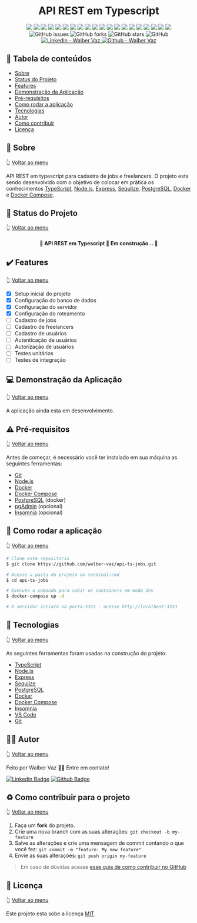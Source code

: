 <div align="center">
  <h1>API REST em Typescript</h1>
  <img src="https://img.shields.io/badge/author-Walber%20Vaz-blue?style=rounded" />
  <img src="https://img.shields.io/badge/-TypeScript-blue?style=rounded&logo=TypeScript&logoColor=white" />
  <img src="https://img.shields.io/badge/-Node.js-green?style=rounded&logo=Node.js&logoColor=white" />
  <img src="https://img.shields.io/badge/-Express-black?style=rounded&logo=Express&logoColor=white" />
  <img src="https://img.shields.io/badge/-Sequelize-blue?style=rounded&logo=Sequelize&logoColor=white" />
  <img src="https://img.shields.io/badge/-PostgreSQL-blue?style=rounded&logo=PostgreSQL&logoColor=white" />
  <img src="https://img.shields.io/badge/-Docker-blue?style=rounded&logo=Docker&logoColor=white" />
  <img src="https://img.shields.io/badge/-Docker%20Compose-blue?style=rounded&logo=Docker&logoColor=white" />
  <img src="https://img.shields.io/badge/-Insomnia-purple?style=rounded&logo=Insomnia&logoColor=white" />
  <img src="https://img.shields.io/badge/-Jest-red?style=rounded&logo=Jest&logoColor=white" />
  <img src="https://img.shields.io/badge/-JWT-black?style=rounded&logo=JSON%20Web%20Tokens&logoColor=white" />
  <img src="https://img.shields.io/badge/-Bcrypt-black?style=rounded&logo=Bcrypt&logoColor=white" />
  <img src="https://img.shields.io/badge/-Swagger-black?style=rounded&logo=Swagger&logoColor=white" />
  <img src="https://img.shields.io/badge/-ESLint-black?style=rounded&logo=ESLint&logoColor=white" />
  <img src="https://img.shields.io/badge/-Prettier-black?style=rounded&logo=Prettier&logoColor=white" />
  <img src="https://img.shields.io/badge/-EditorConfig-black?style=rounded&logo=EditorConfig&logoColor=white" />
  <img src="https://img.shields.io/badge/-Git-black?style=rounded&logo=Git&logoColor=white" />
  <img src="https://img.shields.io/badge/-GitHub-black?style=rounded&logo=GitHub&logoColor=white" />
  <img src="https://img.shields.io/badge/-VSCode-blue?style=rounded&logo=Visual%20Studio%20Code&logoColor=white" />
  <img src="https://img.shields.io/badge/-Linux-black?style=rounded&logo=Linux&logoColor=white" />
  <!-- issues -->
  <img alt="GitHub issues" src="https://img.shields.io/github/issues/walber-vaz/api-rest-typescript?style=rounded">
  <!-- forks -->
  <img alt="GitHub forks" src="https://img.shields.io/github/forks/walber-vaz/api-rest-typescript?style=rounded">
  <!-- stars -->
  <img alt="GitHub stars" src="https://img.shields.io/github/stars/walber-vaz/api-rest-typescript?style=rounded">
  <!-- license -->
  <img alt="GitHub" src="https://img.shields.io/github/license/walber-vaz/api-rest-typescript?style=rounded">
  <!-- linkedin -->
  <a href="https://www.linkedin.com/in/walber-vaz/" target="_blank">
    <img alt="Linkedin - Walber Vaz" src="https://img.shields.io/badge/Linkedin--%23F8952D?style=rounded&logo=linkedin">
  </a>
  <!-- github -->
  <a href="https://github.com/walber-vaz" target="_blank">
    <img alt="Github - Walber Vaz" src="https://img.shields.io/badge/Github--%23F8952D?style=rounded&logo=github">
  </a>
</div>

<a id="tabela-de-conteúdos"></a>

## :pushpin: Tabela de conteúdos

<!--ts-->
* [Sobre](#Sobre)
* [Status do Projeto](#status-do-projeto)
* [Features](#features)
* [Demonstração da Aplicação](#demonstração-da-aplicação)
* [Pré-requisitos](#pré-requisitos)
* [Como rodar a aplicação](#como-rodar-a-aplicação)
* [Tecnologias](#tecnologias)
* [Autor](#autor)
* [Como contribuir](#como-contribuir)
* [Licença](#licença)
<!--te-->

<a id="Sobre"></a>

## :bookmark: Sobre

<!-- volta para menu -->
:point_up_2: <a href="#tabela-de-conteúdos">Voltar ao menu</a>

API REST em typescript para cadastra de jobs e freelancers. O projeto esta sendo desenvolvido com o objetivo de colocar em prática os conhecimentos [TypeScript](https://www.typescriptlang.org/), [Node.js](https://nodejs.org/en/), [Express](https://expressjs.com/pt-br/), [Sequlize](https://sequelize.org/), [PostgreSQL](https://www.postgresql.org/), [Docker](https://www.docker.com/) e [Docker Compose](https://docs.docker.com/compose/).

<a id="status-do-projeto"></a>

## :construction_worker: Status do Projeto

:point_up_2: <a href="#tabela-de-conteúdos">Voltar ao menu</a>

<h4 align="center">
  🚧  API REST em Typescript 🚀 Em construção...  🚧
</h4>

<a id="features"></a>

## :heavy_check_mark: Features

:point_up_2: <a href="#tabela-de-conteúdos">Voltar ao menu</a>

* [x] Setup inicial do projeto
* [x] Configuração do banco de dados
* [x] Configuração do servidor
* [x] Configuração do roteamento
* [ ] Cadastro de jobs
* [ ] Cadastro de freelancers
* [ ] Cadastro de usuários
* [ ] Autenticação de usuários
* [ ] Autorização de usuários
* [ ] Testes unitários
* [ ] Testes de integração

<a id="demonstração-da-aplicação"></a>

## :computer: Demonstração da Aplicação

:point_up_2: <a href="#tabela-de-conteúdos">Voltar ao menu</a>

A aplicação ainda esta em desenvolvimento.

<a id="pré-requisitos"></a>

## :warning: Pré-requisitos

:point_up_2: <a href="#tabela-de-conteúdos">Voltar ao menu</a>

Antes de começar, é necessário você ter instalado em sua máquina as seguintes ferramentas:

* [Git](https://git-scm.com)
* [Node.js](https://nodejs.org/en/)
* [Docker](https://www.docker.com/)
* [Docker Compose](https://docs.docker.com/compose/)
* [PostgreSQL](https://www.postgresql.org/) (docker)
* [pgAdmin](https://www.pgadmin.org/) (opcional)
* [Insomnia](https://insomnia.rest/) (opcional)

<a id="como-rodar-a-aplicação"></a>

## :rocket: Como rodar a aplicação

:point_up_2: <a href="#tabela-de-conteúdos">Voltar ao menu</a>

```bash
# Clone este repositório
$ git clone https://github.com/walber-vaz/api-ts-jobs.git

# Acesse a pasta do projeto no terminal/cmd
$ cd api-ts-jobs

# Execute o comando para subir os containers em modo dev
$ docker-compose up -d

# O servidor inciará na porta:3333 - acesse http://localhost:3333
```

<a id="rodando-a-aplicação-web"></a>

## :hammer: Tecnologias

:point_up_2: <a href="#tabela-de-conteúdos">Voltar ao menu</a>

As seguintes ferramentas foram usadas na construção do projeto:

* [TypeScript](https://www.typescriptlang.org/)
* [Node.js](https://nodejs.org/en/)
* [Express](https://expressjs.com/pt-br/)
* [Sequlize](https://sequelize.org/)
* [PostgreSQL](https://www.postgresql.org/)
* [Docker](https://www.docker.com/)
* [Docker Compose](https://docs.docker.com/compose/)
* [Insomnia](https://insomnia.rest/)
* [VS Code](https://code.visualstudio.com/)
* [Git](https://git-scm.com/)

<a id="tecnologias"></a>

## :woman_technologist: Autor

:point_up_2: <a href="#tabela-de-conteúdos">Voltar ao menu</a>

Feito por Walber Vaz 👋🏽 Entre em contato!

[![Linkedin Badge](https://img.shields.io/badge/-Walber-blue?style=flat-square&logo=Linkedin&logoColor=white&link=https://www.linkedin.com/in/walber-vaz/)](https://www.linkedin.com/in/walber-vaz/)
[![Github Badge](https://img.shields.io/badge/-Walber-000?style=flat-square&logo=Github&logoColor=white&link=walbervaz)](https://github.com/walber-vaz)

<a id="como-contribuir"></a>

## :recycle: Como contribuir para o projeto

:point_up_2: <a href="#tabela-de-conteúdos">Voltar ao menu</a>

1. Faça um **fork** do projeto.
2. Crie uma nova branch com as suas alterações: `git checkout -b my-feature`
3. Salve as alterações e crie uma mensagem de commit contando o que você fez: `git commit -m "feature: My new feature"`
4. Envie as suas alterações: `git push origin my-feature`

> Em caso de dúvidas acesse [esse guia de como contribuir no GitHub](./CONTRIBUTING.md)

<a id="licença"></a>

## :memo: Licença

:point_up_2: <a href="#tabela-de-conteúdos">Voltar ao menu</a>

Este projeto esta sobe a licença [MIT](./LICENSE).
